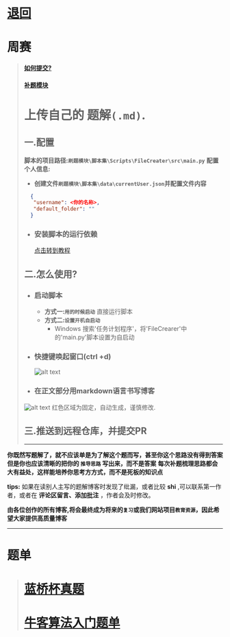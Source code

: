 # [退回](https://aliceauto.github.io/)
# 周赛
> #### [如何提交?](帮助/README.md)
> #### [补题模块](OJ/README.md)
>
> # 上传自己的 **题解`(.md)`**.
> ## **一.配置**
> **脚本的项目路径:`刷题模块\脚本集\Scripts\FileCreater\src\main.py`**
> **配置个人信息:**
> - **创建文件`刷题模块\脚本集\data\currentUser.json`并配置文件内容**
> ```json
>   {
>    "username": <你的名称>,
>    "default_folder": ""
>   }
> ```
> - ### 安装脚本的运行依赖
>     [点击转到教程](脚本集/README.md)
>    
>    
> ## **二.怎么使用?**
> - ### 启动脚本
>   - **方式一:`用的时候启动`**
>       直接运行脚本
>   - **方式二:`设置开机自启动`**
>       - Windows 搜索'任务计划程序'，将'FileCrearer'中的'main.py'脚本设置为自启动
> - ### 快捷键唤起窗口(ctrl +d)
>   ![alt text](image.png)
> - ### 在正文部分用markdown语言书写博客
> ![alt text](image-1.png)
> 红色区域为固定，自动生成，谨慎修改.
> ## **三.推送到远程仓库，并提交PR**
>  ---








**你既然写题解了，就不应该单是为了解这个题而写，甚至你这个思路没有得到答案**
**但是你也应该清晰的把你的 `推导思路` 写出来，而不是答案**
**每次补题梳理思路都会大有益处，这样能培养你思考方方式，而不是死板的知识点**

**tips:**
如果在读别人主写的题解博客时发现了纰漏，或者比较 __shi__ ,可以联系第一作者，或者在 __评论区留言、添加批注__ ，作者会及时修改。


**由各位创作的所有博客,将会最终成为将来的`复习`或我们网站项目`教育资源`，因此希望大家提供高质量博客**

---
# 题单
> # [蓝桥杯真题](蓝桥杯备赛/READMD.md)
> # [牛客算法入门题单](https://ac.nowcoder.com/discuss/817596)

